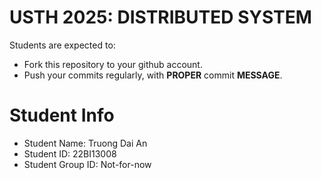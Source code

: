 USTH 2025: DISTRIBUTED SYSTEM
=====================================================

Students are expected to:
* Fork this repository to your github account.
* Push your commits regularly, with **PROPER** commit **MESSAGE**.


Student Info
=========================

* Student Name: Truong Dai An
* Student ID: 22BI13008
* Student Group ID: Not-for-now
